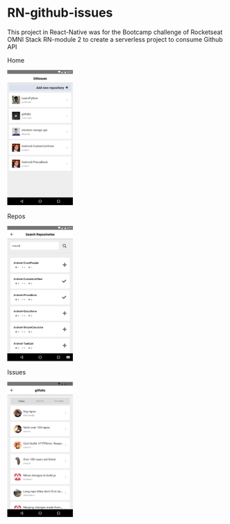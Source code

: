 # RN-github-issues
This project in React-Native was for the Bootcamp challenge of  Rocketseat OMNI Stack RN-module 2 to create a serverless project to consume Github API

Home

<img src="https://raw.githubusercontent.com/lcassiol/RN-github-issues/master/src/images/home.png" width="30%" height="30%">



Repos

<img src="https://raw.githubusercontent.com/lcassiol/RN-github-issues/master/src/images/repos.png" width="30%" height="30%">


Issues

<img src="https://raw.githubusercontent.com/lcassiol/RN-github-issues/master/src/images/issues.png" width="30%" height="30%">
